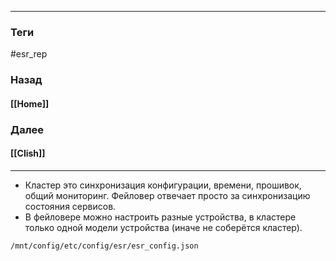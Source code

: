
---
### Теги
#esr_rep
### Назад
#### [[Home]]
### Далее
#### [[Clish]]
---
- Кластер это синхронизация конфигурации, времени, прошивок, общий мониторинг. Фейловер отвечает просто за синхронизацию состояния сервисов.
- В фейловере можно настроить разные устройства, в кластере только одной модели устройства (иначе не соберётся кластер).

`/mnt/config/etc/config/esr/esr_config.json`
